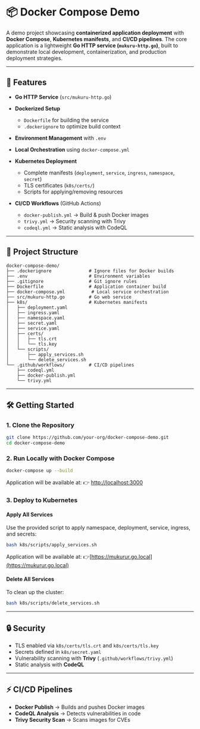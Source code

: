 # 📦 Docker Compose Demo

A demo project showcasing **containerized application deployment** with **Docker Compose**, **Kubernetes manifests**, and **CI/CD pipelines**.
The core application is a lightweight **Go HTTP service (`mukuru-http.go`)**, built to demonstrate local development, containerization, and production deployment strategies.

---

## 🚀 Features

* **Go HTTP Service** (`src/mukuru-http.go`)
* **Dockerized Setup**

    * `Dockerfile` for building the service
    * `.dockerignore` to optimize build context
* **Environment Management** with `.env`
* **Local Orchestration** using `docker-compose.yml`
* **Kubernetes Deployment**

    * Complete manifests (`deployment`, `service`, `ingress`, `namespace`, `secret`)
    * TLS certificates (`k8s/certs/`)
    * Scripts for applying/removing resources
* **CI/CD Workflows** (GitHub Actions)

    * `docker-publish.yml` → Build & push Docker images
    * `trivy.yml` → Security scanning with Trivy
    * `codeql.yml` → Static analysis with CodeQL

---

## 📂 Project Structure

```plaintext
docker-compose-demo/
├── .dockerignore              # Ignore files for Docker builds
├── .env                       # Environment variables
├── .gitignore                 # Git ignore rules
├── Dockerfile                 # Application container build
├── docker-compose.yml          # Local service orchestration
├── src/mukuru-http.go         # Go web service
├── k8s/                       # Kubernetes manifests
│   ├── deployment.yaml
│   ├── ingress.yaml
│   ├── namespace.yaml
│   ├── secret.yaml
│   ├── service.yaml
│   ├── certs/
│   │   ├── tls.crt
│   │   └── tls.key
│   └── scripts/
│       ├── apply_services.sh
│       └── delete_services.sh
└── .github/workflows/         # CI/CD pipelines
    ├── codeql.yml
    ├── docker-publish.yml
    └── trivy.yml
```

---

## 🛠️ Getting Started

### 1. Clone the Repository

```bash
git clone https://github.com/your-org/docker-compose-demo.git
cd docker-compose-demo
```

### 2. Run Locally with Docker Compose

```bash
docker-compose up --build
```

Application will be available at:
👉 [http://localhost:3000](http://localhost:3000)

### 3. Deploy to Kubernetes

#### Apply All Services

Use the provided script to apply namespace, deployment, service, ingress, and secrets:

```bash
bash k8s/scripts/apply_services.sh
```
Application will be available at:
👉[https://mukurur.go.local](https://mukurur.go.local)

#### Delete All Services

To clean up the cluster:

```bash
bash k8s/scripts/delete_services.sh
```

---

## 🔒 Security

* TLS enabled via `k8s/certs/tls.crt` and `k8s/certs/tls.key`
* Secrets defined in `k8s/secret.yaml`
* Vulnerability scanning with **Trivy** (`.github/workflows/trivy.yml`)
* Static analysis with **CodeQL**

---

## ⚡ CI/CD Pipelines

* **Docker Publish** → Builds and pushes Docker images
* **CodeQL Analysis** → Detects vulnerabilities in code
* **Trivy Security Scan** → Scans images for CVEs
